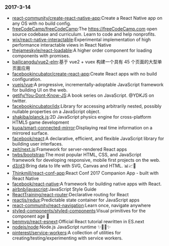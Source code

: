 ### 2017-3-14 
* [react-community/create-react-native-app](https://github.com//react-community/create-react-native-app):Create a React Native app on any OS with no build config. 
* [freeCodeCamp/freeCodeCamp](https://github.com//freeCodeCamp/freeCodeCamp):The https://freeCodeCamp.com open source codebase and curriculum. Learn to code and help nonprofits. 
* [wix/react-native-interactable](https://github.com//wix/react-native-interactable):Experimental implementation of high performance interactable views in React Native 
* [thejameskyle/react-loadable](https://github.com//thejameskyle/react-loadable):A higher order component for loading components with promises. 
* [bailicangdu/vue2-elm](https://github.com//bailicangdu/vue2-elm):基于 vue2 + vuex 构建一个具有 45 个页面的大型单页面应用 
* [facebookincubator/create-react-app](https://github.com//facebookincubator/create-react-app):Create React apps with no build configuration. 
* [vuejs/vue](https://github.com//vuejs/vue):A progressive, incrementally-adoptable JavaScript framework for building UI on the web. 
* [getify/You-Dont-Know-JS](https://github.com//getify/You-Dont-Know-JS):A book series on JavaScript. @YDKJS on twitter. 
* [facebookincubator/idx](https://github.com//facebookincubator/idx):Library for accessing arbitrarily nested, possibly nullable properties on a JavaScript object. 
* [shakiba/planck.js](https://github.com//shakiba/planck.js):2D JavaScript physics engine for cross-platform HTML5 game development 
* [kuoa/smart-connected-mirror](https://github.com//kuoa/smart-connected-mirror):Displaying real time information on a mirrored surface. 
* [facebook/react](https://github.com//facebook/react):A declarative, efficient, and flexible JavaScript library for building user interfaces. 
* [zeit/next.js](https://github.com//zeit/next.js):Framework for server-rendered React apps 
* [twbs/bootstrap](https://github.com//twbs/bootstrap):The most popular HTML, CSS, and JavaScript framework for developing responsive, mobile first projects on the web. 
* [d3/d3](https://github.com//d3/d3):Bring data to life with SVG, Canvas and HTML. 📊📈🎉 
* [Thinkmill/react-conf-app](https://github.com//Thinkmill/react-conf-app):React Conf 2017 Companion App - built with React Native 
* [facebook/react-native](https://github.com//facebook/react-native):A framework for building native apps with React. 
* [airbnb/javascript](https://github.com//airbnb/javascript):JavaScript Style Guide 
* [ReactTraining/react-router](https://github.com//ReactTraining/react-router):Declarative routing for React 
* [reactjs/redux](https://github.com//reactjs/redux):Predictable state container for JavaScript apps 
* [react-community/react-navigation](https://github.com//react-community/react-navigation):Learn once, navigate anywhere 
* [styled-components/styled-components](https://github.com//styled-components/styled-components):Visual primitives for the component age 💅 
* [benmvp/react-esnext](https://github.com//benmvp/react-esnext):Official React tutorial rewritten in ES.next 
* [nodejs/node](https://github.com//nodejs/node):Node.js JavaScript runtime ✨🐢🚀✨ 
* [pinterest/service-workers](https://github.com//pinterest/service-workers):A collection of utilities for creating/testing/experimenting with service workers. 
